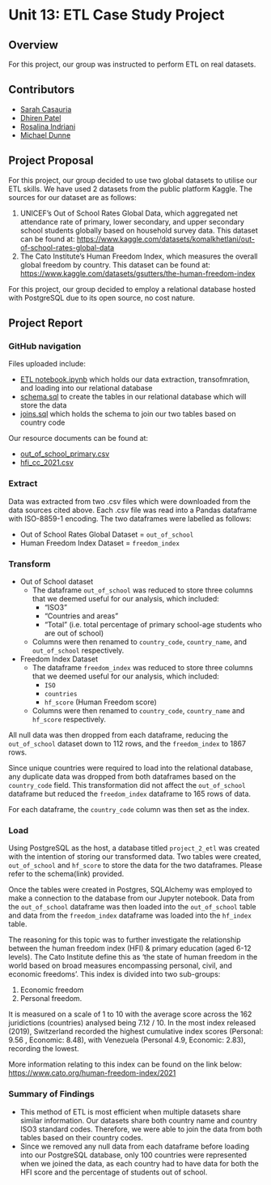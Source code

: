 # Unit 13: ETL Case Study Project

## Overview

For this project, our group was instructed to perform ETL on real datasets.

## Contributors
* [Sarah Casauria](https://github.com/sarahcasauria)
* [Dhiren Patel](https://github.com/DhirenkumarP)
* [Rosalina Indriani](https://github.com/oshabu)
* [Michael Dunne](https://github.com/michaeldunneMD17)

## Project Proposal
For this project, our group decided to use two global datasets to utilise our ETL skills. We have used 2 datasets from the public platform Kaggle. The sources for our dataset are as follows:
1. UNICEF’s Out of School Rates Global Data, which aggregated net attendance rate of primary, lower secondary, and upper secondary school students globally based on household survey data. This dataset can be found at: https://www.kaggle.com/datasets/komalkhetlani/out-of-school-rates-global-data
2. The Cato Institute’s Human Freedom Index, which measures the overall global freedom by country. This dataset can be found at: https://www.kaggle.com/datasets/gsutters/the-human-freedom-index

For this project, our group decided to employ a relational database hosted with PostgreSQL due to its open source, no cost nature.

## Project Report
### GitHub navigation
Files uploaded include:
* [ETL notebook.ipynb](https://github.com/sarahcasauria/Project_2_ETL/blob/main/ETL%20notebook.ipynb) which holds our data extraction, transofmration, and loading into our relational database
* [schema.sql](https://github.com/sarahcasauria/Project_2_ETL/blob/main/schema.sql) to create the tables in our relational database which will store the data
* [joins.sql](https://github.com/sarahcasauria/Project_2_ETL/blob/main/joins.sql) which holds the schema to join our two tables based on country code

Our resource documents can be found at:
* [out_of_school_primary.csv](out_of_school_primary.csv)
* [hfi_cc_2021.csv](hfi_cc_2021.csv)

### Extract
Data was extracted from two .csv files which were downloaded from the data sources cited above. Each .csv file was read into a Pandas dataframe with ISO-8859-1 encoding. The two dataframes were labelled as follows:
* Out of School Rates Global Dataset = `out_of_school`
* Human Freedom Index Dataset = `freedom_index`

### Transform
* Out of School dataset
    * The dataframe `out_of_school` was reduced to store three columns that we deemed useful for our analysis, which included:
        * “ISO3”
        * “Countries and areas”
        * “Total” (i.e. total percentage of primary school-age students who are out of school)
    * Columns were then renamed to `country_code`, `country_name`, and `out_of_school` respectively.
* Freedom Index Dataset
    * The dataframe `freedom_index` was reduced to store three columns that we deemed useful for our analysis, which included:
        * `ISO`
        * `countries`
        * `hf_score` (Human Freedom score)
    * Columns were then renamed to `country_code`, `country_name` and `hf_score` respectively.

All null data was then dropped from each dataframe, reducing the `out_of_school` dataset down to 112 rows, and the `freedom_index` to 1867 rows.

Since unique countries were required to load into the relational database, any duplicate data was dropped from both dataframes based on the `country_code` field. This transformation did not affect the `out_of_school` dataframe but reduced the `freedom_index` dataframe to 165 rows of data.

For each dataframe, the `country_code` column was then set as the index.

### Load
Using PostgreSQL as the host, a database titled `project_2_etl` was created with the intention of storing our transformed data. Two tables were created, `out_of_school` and `hf_score` to store the data for the two dataframes. Please refer to the schema(link) provided.

Once the tables were created in Postgres, SQLAlchemy was employed to make a connection to the database from our Jupyter notebook. Data from the `out_of_school` dataframe was then loaded into the `out_of_school` table and data from the `freedom_index` dataframe was loaded into the `hf_index` table.

The reasoning for this topic was to further investigate the relationship between the human freedom index (HFI) & primary education (aged 6-12 levels). The Cato Institute define this as ‘the state of human freedom in the world based on broad measures encompassing personal, civil, and economic freedoms’. This index is divided into two sub-groups:
1. Economic freedom 
2. Personal freedom.  

It is measured on a scale of 1 to 10 with the average score across the 162 juridictions (countries) analysed being 7.12 / 10. 
In the most index released (2019), Switzerland recorded the highest cumulative index scores
(Personal: 9.56 , Economic: 8.48), with Venezuela (Personal 4.9, Economic: 2.83), recording the lowest.   

More information relating to this index can be found on the link below: 
https://www.cato.org/human-freedom-index/2021

### Summary of Findings
* This method of ETL is most efficient when multiple datasets share similar information. Our datasets share both country name and country ISO3 standard codes. Therefore, we were able to join the data from both tables based on their country codes.
* Since we removed any null data from each dataframe before loading into our PostgreSQL database, only 100 countries were represented when we joined the data, as each country had to have data for both the HFI score and the percentage of students out of school. 
